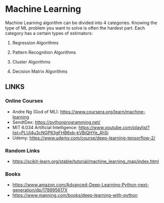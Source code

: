 # Machine Learning

Machine Learning algorithm can be divided into 4 categories. Knowing the type of ML problem you want to solve is often the hardest part. Each category has a certain types of estimators:

1. Regression Algorithms

2. Pattern Recognition Algorithms

3. Cluster Algorithms

4. Decision Matrix Algorithms

## LINKS

### Online Courses
- Andre Ng (God of ML): https://www.coursera.org/learn/machine-learning
- SendtDex: https://pythonprogramming.net/
- MIT 6.034 Artificial Intelligence: https://www.youtube.com/playlist?list=PLUl4u3cNGP63gFHB6xb-kVBiQHYe_4hSi
- Udemy: https://www.udemy.com/course/deep-learning-tensorflow-2/

### Random Links
- https://scikit-learn.org/stable/tutorial/machine_learning_map/index.html

### Books
- https://www.amazon.com/Advanced-Deep-Learning-Python-next-generation/dp/178995617X
- https://www.manning.com/books/deep-learning-with-python